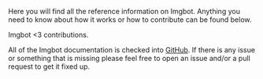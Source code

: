 Here you will find all the reference information on Imgbot. Anything you need to know about how it works or how to contribute can be found below.

Imgbot <3 contributions.

All of the Imgbot documentation is checked into [GitHub](https://github.com/dabutvin/Imgbot/tree/master/Docs). If there is any issue or something that is missing please feel free to open an issue and/or a pull request to get it fixed up.
